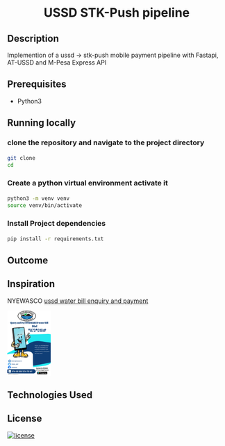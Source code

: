 <h1 align="center"><b>USSD STK-Push pipeline
</b></h1>

## <b>Description</b>
Implemention of a ussd -> stk-push mobile payment pipeline with Fastapi, AT-USSD and M-Pesa Express API

## <b>Prerequisites</b>
- Python3



## <b>Running locally</b>
### clone the repository and navigate to the project directory
```bash
git clone 
cd 
```
### Create a python virtual environment activate it
```bash
python3 -m venv venv
source venv/bin/activate
```
### Install Project dependencies
```bash
pip install -r requirements.txt
```
## <b>Outcome</b>

## <b>Inspiration</b>
NYEWASCO [ussd water bill enquiry and payment](http://www.nyewasco.co.ke/ussd-water-bill-enquiry/)

<img height="150" src="images/nyewasco.jpeg"></img>

## <b>Technologies Used</b>

## <b>License</b>
[![license](https://img.shields.io/github/license/mashape/apistatus.svg?style=for-the-badge)](LICENSE)